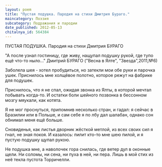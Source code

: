 ```yaml
---
layout: poem
title: "Пустая подушка. Пародия на стихи Дмитрия Бураго."
maincategory: Поэзия
subcategory: Подражания и пародии
date_published: 2012-05-13
chitalnya_id: 564384
---
```




ПУСТАЯ ПОДУШКА. Пародия
на стихи Дмитрия БУРАГО

"А после узнал гостиницу, где живу,
нащупал подушку рукой, где тупо
ещё что-то ныло..."
Дмитрий БУРАГО
("Весна в Ялте", 
"Звезда",2011,№6)

Заболела шея - хотел пробудиться, но
затекли мои обе руки и парочка ушек.
Приснилось мне холщёвое полотно,
которое режут на фабрике для подушек.

Приснилось, что я не спал, ожидая звонка
из Ялты, в которой мечтал побывать когда-то.
И остатки боли шейного позвонка
в бессонном мозгу мяукали, как котята.

Я не мог проснуться, припомнив несколько стран,
и гадал: я сейчас в Бразилии или в Польше,
и сам себе я по лбу дал шалабан,
однако сон обнимал меня ещё больше.

Сновиденья, как листья дворник жёсткой метлой,
из всех своих сил я гнал, не зная покоя.
И казалось: пилит кто-то мне шею пилой,
и я пустую подушку щупал рукою.

Не подушка мне, а наволочек гора
снилась, где ветер дул в оконные щели.
Ни соломы, ни сена, ни пуха в ней, ни пера.
Лишь в мой стих из неё текла пустота Торричелли.






